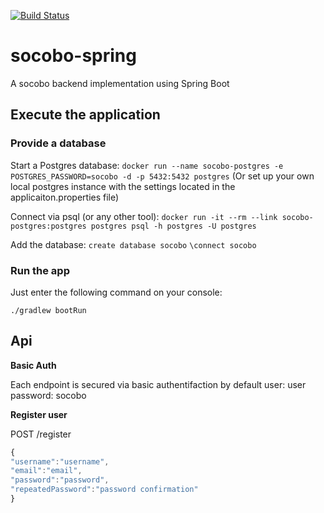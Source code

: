 [![Build Status](https://travis-ci.org/socobo/socobo-spring.svg?branch=master)](https://travis-ci.org/socobo/socobo-spring)

# socobo-spring
A socobo backend implementation using Spring Boot


## Execute the application 
### Provide a database
Start a Postgres database:
`docker run --name socobo-postgres -e POSTGRES_PASSWORD=socobo -d -p 5432:5432 postgres`
(Or set up your own local postgres instance with the settings located in the applicaiton.properties file)

Connect via psql (or any other tool):
`docker run -it --rm --link socobo-postgres:postgres postgres psql -h postgres -U postgres`

Add the database:
`create database socobo`
`\connect socobo`

### Run the app
Just enter the following command on your console:

`./gradlew bootRun`

## Api

**Basic Auth**

Each endpoint is secured via basic authentifaction by default
user: user
password: socobo

**Register user**

POST /register
```javascript
{
"username":"username",
"email":"email",
"password":"password",
"repeatedPassword":"password confirmation"
}
```
